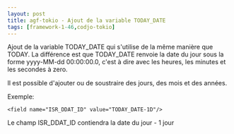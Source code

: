 ```yaml
---
layout: post
title: agf-tokio - Ajout de la variable TODAY_DATE
tags: [framework-1-46,codjo-tokio]
---
```

Ajout de la variable TODAY_DATE qui s'utilise de la même manière que TODAY.
La différence est que TODAY_DATE renvoie la date du jour sous la forme yyyy-MM-dd 00:00:00.0, c'est à dire avec les heures, les minutes et les secondes à zero.

Il est possible d'ajouter ou de soustraire des jours, des mois et des années.

Exemple:
```
<field name="ISR_DDAT_ID" value="TODAY_DATE-1D"/>
```

Le champ ISR_DDAT_ID contiendra la date du jour - 1 jour